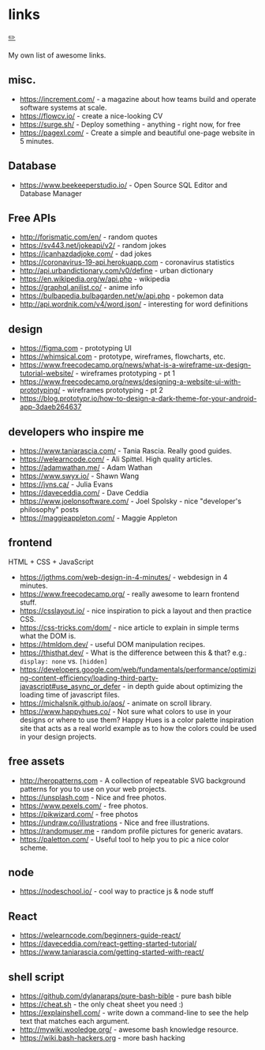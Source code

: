 # links
[✏️](https://github.com/meleu/my-notes/edit/master/links.md)

My own list of awesome links.

## misc.

- <https://increment.com/> - a magazine about how teams build and operate software systems at scale.
- <https://flowcv.io/> - create a nice-looking CV
- <https://surge.sh/> - Deploy something - anything - right now, for free
- <https://pagexl.com/> - Create a simple and beautiful one-page website in 5 minutes.


## Database

- <https://www.beekeeperstudio.io/> - Open Source SQL Editor and Database Manager


## Free APIs

- <http://forismatic.com/en/> - random quotes
- <https://sv443.net/jokeapi/v2/> - random jokes
- <https://icanhazdadjoke.com/> - dad jokes
- <https://coronavirus-19-api.herokuapp.com> - coronavirus statistics
- <http://api.urbandictionary.com/v0/define> - urban dictionary
- <https://en.wikipedia.org/w/api.php> - wikipedia
- <https://graphql.anilist.co/> - anime info
- <https://bulbapedia.bulbagarden.net/w/api.php> - pokemon data
- <http://api.wordnik.com/v4/word.json/> - interesting for word definitions


## design

- <https://figma.com> - prototyping UI
- <https://whimsical.com> - prototype, wireframes, flowcharts, etc.
- <https://www.freecodecamp.org/news/what-is-a-wireframe-ux-design-tutorial-website/> - wireframes prototyping - pt 1
- <https://www.freecodecamp.org/news/designing-a-website-ui-with-prototyping/> - wireframes prototyping - pt 2
- <https://blog.prototypr.io/how-to-design-a-dark-theme-for-your-android-app-3daeb264637>


## developers who inspire me

- <https://www.taniarascia.com/> - Tania Rascia. Really good guides.
- <https://welearncode.com/> - Ali Spittel. High quality articles.
- <https://adamwathan.me/> - Adam Wathan
- <https://www.swyx.io/> - Shawn Wang
- <https://jvns.ca/> - Julia Evans
- <https://daveceddia.com/> - Dave Ceddia
- <https://www.joelonsoftware.com/> - Joel Spolsky - nice "developer's philosophy" posts
- <https://maggieappleton.com/> - Maggie Appleton



## frontend

HTML + CSS + JavaScript

- <https://jgthms.com/web-design-in-4-minutes/> - webdesign in 4 minutes.
- <https://www.freecodecamp.org/> - really awesome to learn frontend stuff.
- <https://csslayout.io/> - nice inspiration to pick a layout and then practice CSS.
- <https://css-tricks.com/dom/> - nice article to explain in simple terms what the DOM is.
- <https://htmldom.dev/> - useful DOM manipulation recipes.
- <https://thisthat.dev/> - What is the difference between this & that? e.g.: `display: none` vs. `[hidden]`
- <https://developers.google.com/web/fundamentals/performance/optimizing-content-efficiency/loading-third-party-javascript#use_async_or_defer> - in depth guide about optimizing the loading time of javascript files.
- <https://michalsnik.github.io/aos/> - animate on scroll library.
- <https://www.happyhues.co/> - Not sure what colors to use in your designs or where to use them? Happy Hues is a color palette inspiration site that acts as a real world example as to how the colors could be used in your design projects.


## free assets

- <http://heropatterns.com> - A collection of repeatable SVG background patterns for you to use on your web projects.
- <https://unsplash.com> - Nice and free photos.
- <https://www.pexels.com/> - free photos.
- <https://pikwizard.com/> - free photos
- <https://undraw.co/illustrations> - Nice and free illustrations.
- <https://randomuser.me> - random profile pictures for generic avatars.
- <https://paletton.com/> - Useful tool to help you to pic a nice color scheme.


## node

- <https://nodeschool.io/> - cool way to practice js & node stuff


## React

- <https://welearncode.com/beginners-guide-react/>
- <https://daveceddia.com/react-getting-started-tutorial/>
- <https://www.taniarascia.com/getting-started-with-react/>


## shell script

- <https://github.com/dylanaraps/pure-bash-bible> - pure bash bible
- <https://cheat.sh> - the only cheat sheet you need :)
- <https://explainshell.com/> - write down a command-line to see the help text that matches each argument.
- <http://mywiki.wooledge.org/> - awesome bash knowledge resource.
- <https://wiki.bash-hackers.org> - more bash hacking

